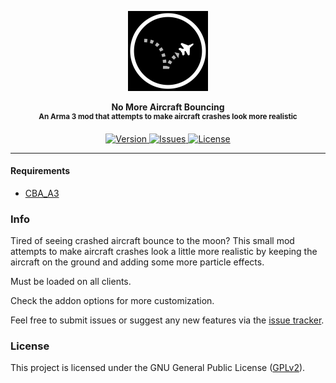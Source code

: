 <p align="center">
	<img src="https://github.com/SceptreOfficial/No-More-Aircraft-Bouncing/raw/master/assets/nmab_black.png" width="128">
</p>

<p align="center">
	<strong>No More Aircraft Bouncing</strong><br />
	<sup><strong>An Arma 3 mod that attempts to make aircraft crashes look more realistic</strong></sup>
</p>

<p align="center">
	<a href="https://github.com/SceptreOfficial/No-More-Aircraft-Bouncing/releases/latest">
		<img src="https://img.shields.io/badge/Version-1.1-blue?style=flat-square" alt="Version">
	</a>
	<a href="https://github.com/SceptreOfficial/No-More-Aircraft-Bouncing/issues">
		<img src="https://img.shields.io/github/issues-raw/SceptreOfficial/No-More-Aircraft-Bouncing?style=flat-square&label=Issues" alt="Issues">
	</a>
	<a href="https://github.com/SceptreOfficial/No-More-Aircraft-Bouncing/blob/master/LICENSE">
		<img src="https://img.shields.io/badge/License-GPLv2-red?style=flat-square" alt="License">
	</a>
</p>

---

#### Requirements

- [CBA_A3](https://github.com/CBATeam/CBA_A3)

### Info

Tired of seeing crashed aircraft bounce to the moon? This small mod attempts to make aircraft crashes look a little more realistic by keeping the aircraft on the ground and adding some more particle effects.

Must be loaded on all clients.

Check the addon options for more customization.

Feel free to submit issues or suggest any new features via the [issue tracker](https://github.com/SceptreOfficial/No-More-Aircraft-Bouncing/issues).

### License

This project is licensed under the GNU General Public License ([GPLv2](../master/LICENSE)).
